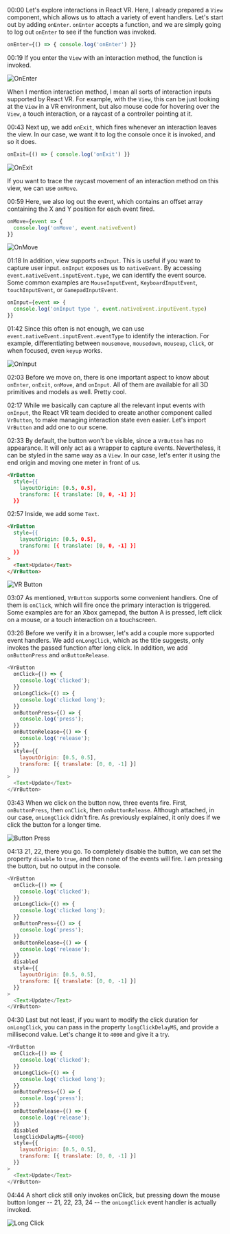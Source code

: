 00:00 Let's explore interactions in React VR. Here, I already prepared a `View` component, which allows us to attach a variety of event handlers. Let's start out by adding `onEnter`. `onEnter` accepts a function, and we are simply going to log out `onEnter` to see if the function was invoked.

```js
onEnter={() => { console.log('onEnter') }}
```

00:19 If you enter the `View` with an interaction method, the function is invoked. 

![OnEnter](../images/react-capture-user-interaction-with-react-vr-on-enter.png)

When I mention interaction method, I mean all sorts of interaction inputs supported by React VR. For example, with the `View`, this can be just looking at the `View` in a VR environment, but also mouse code for hovering over the `View`, a touch interaction, or a raycast of a controller pointing at it.

00:43 Next up, we add `onExit`, which fires whenever an interaction leaves the view. In our case, we want it to log the console once it is invoked, and so it does. 

```js
onExit={() => { console.log('onExit') }}
```

![OnExit](../images/react-capture-user-interaction-with-react-vr-on-exit.png)

If you want to trace the raycast movement of an interaction method on this view, we can use `onMove`.

00:59 Here, we also log out the event, which contains an offset array containing the X and Y position for each event fired.

```js
onMove={event => {
  console.log('onMove', event.nativeEvent)
}}
```

![OnMove](../images/react-capture-user-interaction-with-react-vr-on-move.png)

01:18 In addition, view supports `onInput`. This is useful if you want to capture user input. `onInput` exposes us to `nativeEvent`. By accessing `event.nativeEvent.inputEvent.type`, we can identify the event source. Some common examples are `MouseInputEvent`, `KeyboardInputEvent`, `touchInputEvent`, or `GamepadInputEvent`.

```js
onInput={event => {
  console.log('onInput type ', event.nativeEvent.inputEvent.type) 
}}
```

01:42 Since this often is not enough, we can use `event.nativeEvent.inputEvent.eventType` to identify the interaction. For example, differentiating between `mousemove`, `mousedown`, `mouseup`, `click`, or when focused, even `keyup` works.

![OnInput](../images/react-capture-user-interaction-with-react-vr-on-input.png)

02:03 Before we move on, there is one important aspect to know about `onEnter`, `onExit`, `onMove`, and `onInput`. All of them are available for all 3D primitives and models as well. Pretty cool.

02:17 While we basically can capture all the relevant input events with `onInput`, the React VR team decided to create another component called `VrButton`, to make managing interaction state even easier. Let's import `VrButton` and add one to our scene.

02:33 By default, the button won't be visible, since a `VrButton` has no appearance. It will only act as a wrapper to capture events. Nevertheless, it can be styled in the same way as a `View`. In our case, let's enter it using the end origin and moving one meter in front of us.

```html
<VrButton
  style={{
    layoutOrigin: [0.5, 0.5],
    transform: [{ translate: [0, 0, -1] }]
  }}
```

02:57 Inside, we add some `Text`.

```html
<VrButton
  style={{
    layoutOrigin: [0.5, 0.5],
    transform: [{ translate: [0, 0, -1] }]
  }}
>
  <Text>Update</Text>
</VrButton>
```

![VR Button](../images/react-capture-user-interaction-with-react-vr-vr-button.png)

03:07 As mentioned, `VrButton` supports some convenient handlers. One of them is `onClick`, which will fire once the primary interaction is triggered. Some examples are for an Xbox gamepad, the button A is pressed, left click on a mouse, or a touch interaction on a touchscreen.

03:26 Before we verify it in a browser, let's add a couple more supported event handlers. We add `onLongClick`, which as the title suggests, only invokes the passed function after long click. In addition, we add `onButtonPress` and `onButtonRelease`.

```js
<VrButton
  onClick={() => {
    console.log('clicked');
  }}
  onLongClick={() => {
    console.log('clicked long');
  }}
  onButtonPress={() => {
    console.log('press');
  }}
  onButtonRelease={() => {
    console.log('release');
  }}
  style={{
    layoutOrigin: [0.5, 0.5],
    transform: [{ translate: [0, 0, -1] }]
  }}
>
  <Text>Update</Text>
</VrButton>
```

03:43 When we click on the button now, three events fire. First, `onButtonPress`, then `onClick`, then `onButtonRelease`. Although attached, in our case, `onLongClick` didn't fire. As previously explained, it only does if we click the button for a longer time.

![Button Press](../images/react-capture-user-interaction-with-react-vr-button-press.png)

04:13 21, 22, there you go. To completely disable the button, we can set the property `disable` to `true`, and then none of the events will fire. I am pressing the button, but no output in the console.

```js
<VrButton
  onClick={() => {
    console.log('clicked');
  }}
  onLongClick={() => {
    console.log('clicked long');
  }}
  onButtonPress={() => {
    console.log('press');
  }}
  onButtonRelease={() => {
    console.log('release');
  }}
  disabled
  style={{
    layoutOrigin: [0.5, 0.5],
    transform: [{ translate: [0, 0, -1] }]
  }}
>
  <Text>Update</Text>
</VrButton>
```

04:30 Last but not least, if you want to modify the click duration for `onLongClick`, you can pass in the property `longClickDelayMS`, and provide a millisecond value. Let's change it to `4000` and give it a try.

```js
<VrButton
  onClick={() => {
    console.log('clicked');
  }}
  onLongClick={() => {
    console.log('clicked long');
  }}
  onButtonPress={() => {
    console.log('press');
  }}
  onButtonRelease={() => {
    console.log('release');
  }}
  disabled
  longClickDelayMS={4000}
  style={{
    layoutOrigin: [0.5, 0.5],
    transform: [{ translate: [0, 0, -1] }]
  }}
>
  <Text>Update</Text>
</VrButton>
```

04:44 A short click still only invokes onClick, but pressing down the mouse button longer -- 21, 22, 23, 24 -- the `onLongClick` event handler is actually invoked.

![Long Click](../images/react-capture-user-interaction-with-react-vr-long-click.png)

